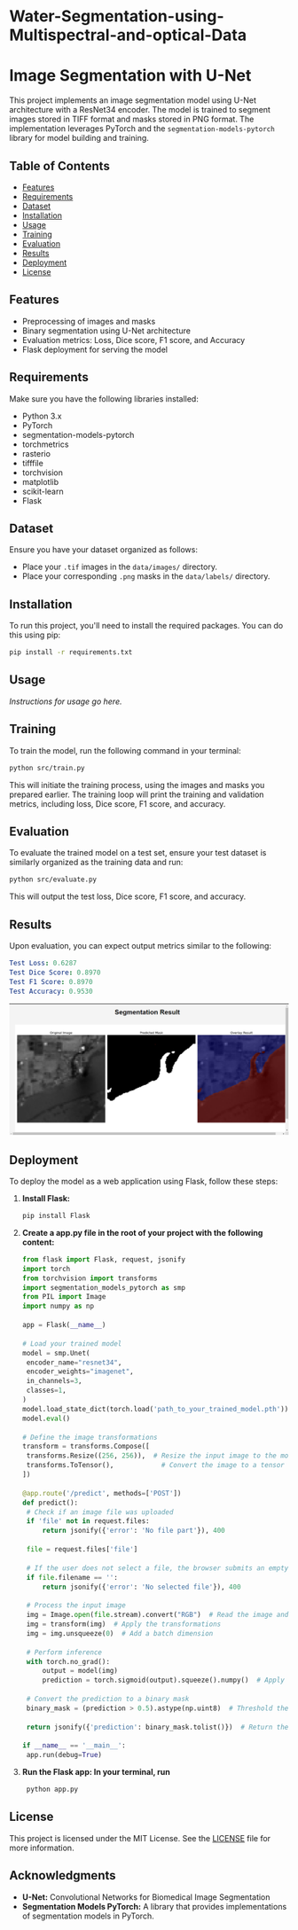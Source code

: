 # Water-Segmentation-using-Multispectral-and-optical-Data

# Image Segmentation with U-Net

This project implements an image segmentation model using U-Net architecture with a ResNet34 encoder. The model is trained to segment images stored in TIFF format and masks stored in PNG format. The implementation leverages PyTorch and the `segmentation-models-pytorch` library for model building and training.

## Table of Contents
- [Features](#features)
- [Requirements](#requirements)
- [Dataset](#dataset)
- [Installation](#installation)
- [Usage](#usage)
- [Training](#training)
- [Evaluation](#evaluation)
- [Results](#results)
- [Deployment](#deployment)
- [License](#license)

## Features
- Preprocessing of images and masks
- Binary segmentation using U-Net architecture
- Evaluation metrics: Loss, Dice score, F1 score, and Accuracy
- Flask deployment for serving the model

## Requirements
Make sure you have the following libraries installed:
- Python 3.x
- PyTorch
- segmentation-models-pytorch
- torchmetrics
- rasterio
- tifffile
- torchvision
- matplotlib
- scikit-learn
- Flask

## Dataset
Ensure you have your dataset organized as follows:
- Place your `.tif` images in the `data/images/` directory.
- Place your corresponding `.png` masks in the `data/labels/` directory.

## Installation
To run this project, you'll need to install the required packages. You can do this using pip:

```bash
pip install -r requirements.txt
```

## Usage
*Instructions for usage go here.*

## Training
To train the model, run the following command in your terminal:
```bash
python src/train.py
```

This will initiate the training process, using the images and masks you prepared earlier. The training loop will print the training and validation metrics, including loss, Dice score, F1 score, and accuracy.

## Evaluation
To evaluate the trained model on a test set, ensure your test dataset is similarly organized as the training data and run:
```bash
python src/evaluate.py
```
This will output the test loss, Dice score, F1 score, and accuracy.

## Results
Upon evaluation, you can expect output metrics similar to the following:
```yaml
Test Loss: 0.6287
Test Dice Score: 0.8970
Test F1 Score: 0.8970
Test Accuracy: 0.9530
```
![App Result](app%20result.png)
## Deployment
To deploy the model as a web application using Flask, follow these steps:

1. **Install Flask:**
   ```bash
   pip install Flask
   ```
2. **Create a app.py file in the root of your project with the following content:**
   ```python
   from flask import Flask, request, jsonify
   import torch
   from torchvision import transforms
   import segmentation_models_pytorch as smp
   from PIL import Image
   import numpy as np

   app = Flask(__name__)

   # Load your trained model
   model = smp.Unet(
    encoder_name="resnet34",
    encoder_weights="imagenet",
    in_channels=3,
    classes=1,
   )
   model.load_state_dict(torch.load('path_to_your_trained_model.pth'))
   model.eval()

   # Define the image transformations
   transform = transforms.Compose([
    transforms.Resize((256, 256)),  # Resize the input image to the model's expected input size
    transforms.ToTensor(),            # Convert the image to a tensor
   ])

   @app.route('/predict', methods=['POST'])
   def predict():
    # Check if an image file was uploaded
    if 'file' not in request.files:
        return jsonify({'error': 'No file part'}), 400
    
    file = request.files['file']
    
    # If the user does not select a file, the browser submits an empty file without a filename
    if file.filename == '':
        return jsonify({'error': 'No selected file'}), 400
    
    # Process the input image
    img = Image.open(file.stream).convert("RGB")  # Read the image and convert to RGB
    img = transform(img)  # Apply the transformations
    img = img.unsqueeze(0)  # Add a batch dimension

    # Perform inference
    with torch.no_grad():
        output = model(img)
        prediction = torch.sigmoid(output).squeeze().numpy()  # Apply sigmoid and convert to numpy array

    # Convert the prediction to a binary mask
    binary_mask = (prediction > 0.5).astype(np.uint8)  # Threshold the output

    return jsonify({'prediction': binary_mask.tolist()})  # Return the prediction as a list

   if __name__ == '__main__':
    app.run(debug=True)

   ```
 3. **Run the Flask app: In your terminal, run**
    ```bash
     python app.py
     ```

## License

This project is licensed under the MIT License. See the [LICENSE](LICENSE) file for more information.

## Acknowledgments

- **U-Net:** Convolutional Networks for Biomedical Image Segmentation
- **Segmentation Models PyTorch:** A library that provides implementations of segmentation models in PyTorch.

